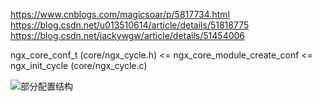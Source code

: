 https://www.cnblogs.com/magicsoar/p/5817734.html
https://blog.csdn.net/u013510614/article/details/51818775
https://blog.csdn.net/jackywgw/article/details/51454006

ngx_core_conf_t (core/ngx_cycle.h) <= ngx_core_module_create_conf <=  ngx_init_cycle (core/ngx_cycle.c)

![部分配置结构](https://upload-images.jianshu.io/upload_images/1697198-84e298882819e3ef.png?imageMogr2/auto-orient/strip%7CimageView2/2/w/1240)